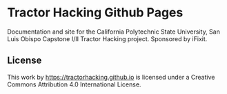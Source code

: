 # Tractor Hacking Github Pages

Documentation and site for the California Polytechnic State University, San Luis Obispo Capstone I/II Tractor Hacking project.  Sponsored by iFixit.

## License

This work by https://tractorhacking.github.io is licensed under a Creative Commons Attribution 4.0 International License.
